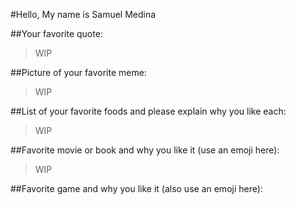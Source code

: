 #Hello, My name is Samuel Medina

##Your favorite quote:
> WIP

##Picture of your favorite meme:

> WIP

##List of your favorite foods and please explain why you like each:

>WIP

##Favorite movie or book and why you like it (use an emoji here):

>WIP

##Favorite game and why you like it (also use an emoji here):
